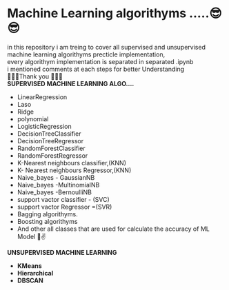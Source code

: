 # Machine Learning algorithyms .....😎😎
in this repository i am treing to cover all supervised and unsupervised <br>
machine learning algorithyms precticle implementation,<br>
every algorithym implementation is separated in separated .ipynb<br>
i mentioned comments at each steps  for better Understanding <br>
🌹🌹🌹Thank you 🌹🌹🌹<br>
<b>SUPERVISED MACHINE LEARNING ALGO....</b>
<ul>
<li>LinearRegression</li>
<li>Laso</li>
<li>Ridge</li>
<li>polynomial</li>
<li>LogisticRegression</li>
<li>DecisionTreeClassifier</li>
<li>DecisionTreeRegressor</li>
<li>RandomForestClassifier</li>
<li>RandomForestRegressor</li>
<li>K-Nearest neighbours classifier,(KNN)</li>
<li>K- Nearest neighbours Regressor,(KNN)</li>
<li>Naive_bayes - GaussianNB</li>
<li>Naive_bayes -MultinomialNB</li>
<li>Naive_bayes -BernoulliNB</li>
<li>support vactor classifier - (SVC)</li>
<li>support vactor Regressor =(SVR)</li>
  <li>Bagging algorithyms.</li>
  <li>Boosting algorithyms</li>
<li>And other all classes that are used for calculate the accuracy of ML Model 🤞✌</li>
</ul>
<b>UNSUPERVISED MACHINE LEARNING<b><br>
  <ul>
    <li>KMeans</li>
    <li>Hierarchical</li>
    <li>DBSCAN</li>
  </ul>
